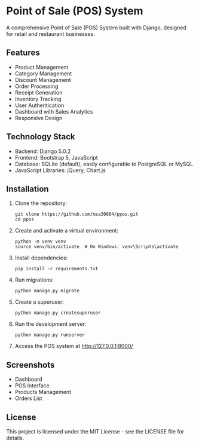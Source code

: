 # Point of Sale (POS) System

A comprehensive Point of Sale (POS) System built with Django, designed for retail and restaurant businesses.

## Features

- Product Management
- Category Management
- Discount Management
- Order Processing
- Receipt Generation
- Inventory Tracking
- User Authentication
- Dashboard with Sales Analytics
- Responsive Design

## Technology Stack

- Backend: Django 5.0.2
- Frontend: Bootstrap 5, JavaScript
- Database: SQLite (default), easily configurable to PostgreSQL or MySQL
- JavaScript Libraries: jQuery, Chart.js

## Installation

1. Clone the repository:
   ```
   git clone https://github.com/msa30804/ppos.git
   cd ppos
   ```

2. Create and activate a virtual environment:
   ```
   python -m venv venv
   source venv/bin/activate  # On Windows: venv\Scripts\activate
   ```

3. Install dependencies:
   ```
   pip install -r requirements.txt
   ```

4. Run migrations:
   ```
   python manage.py migrate
   ```

5. Create a superuser:
   ```
   python manage.py createsuperuser
   ```

6. Run the development server:
   ```
   python manage.py runserver
   ```

7. Access the POS system at http://127.0.0.1:8000/

## Screenshots

- Dashboard
- POS Interface
- Products Management
- Orders List

## License

This project is licensed under the MIT License - see the LICENSE file for details. 